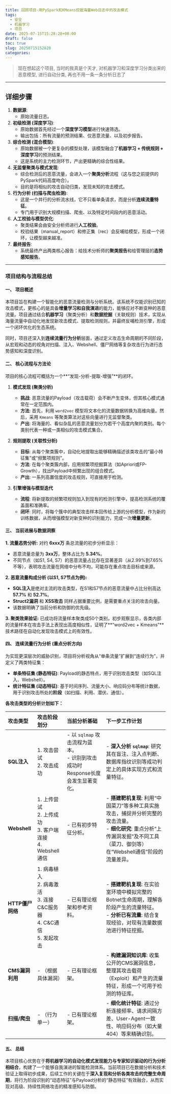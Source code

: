 ```yaml
---
title: 回顾项目-用PySpark和KMeans挖掘海量Web日志中的攻击模式
tags:
  - 安全
  - 机器学习
  - 项目
date: 2025-07-15T15:28:28+08:00
draft: false
toc: true
slug: 20250715152828
categories:
---
```

> 现在想起这个项目, 当时的我真是个天才, 对机器学习和深度学习分类出来的恶意模型, 进行自动分类, 再也不用一条一条分析日志了
---
## 详细步骤
1. **数据源**:   
	- 原始流量日志。
2. **初级检测 (深度学习)**:
    - 原始数据首先经过一个**深度学习模型**进行快速筛选。
    - 输出包括：所有流量的预测结果、仅恶意流量、以及初步报告。
3. **综合检测 (混合模型)**:
    - 原始数据被一个更复杂的模型处理，该模型融合了**机器学习 + 传统规则 + 深度学习**的预测结果。
    - 这是系统的主力检测环节，产出更精确的综合性结果。
4. **无监督聚类与模式发现**:
    - 综合检测后的恶意流量，会进入一个**聚类分析**流程（这与您之前提供的PySpark代码高度吻合）。
    - 目的是将相似的攻击自动归类，发现未知的攻击模式。
5. **行为分析 (扫描与爬虫检测)**:
    - 这是一个并行的分析流水线，它不只看单条请求，而是分析**连续流量特征**。
    - 专门用于识别大规模扫描、爬虫、以及特定时间段内的恶意活动。
6. **人工校验与模型优化**:
    - 聚类结果会由安全分析师进行**人工校验**。
    - 校验结果（manual_report）和修正集（rec）会反哺给模型，形成一个闭环，让模型越来越准。
7. **最终报告**:
    - 系统最终产出两类核心报告：给技术分析师的**聚类报告**和给管理层的**态势感知报告**。


---

### **项目结构与流程总结**

#### **一、 项目概述**

本项目旨在构建一个智能化的恶意流量检测与分析系统。该系统不仅能识别已知的攻击模式，更核心的是具备**增量学习和自我演进**的能力，能够应对不断变种的恶意流量。项目通过结合**机器学习**（聚类分析）和**数据挖掘**（关联规则）技术，实现从海量流量中自动化地发现新攻击模式、提取检测规则，并最终反哺检测引擎，形成一个闭环优化的生态系统。

同时，项目还深入到**连续流量行为分析**层面，通过定义攻击生命周期的不同阶段，从宏观和动态的视角对扫描、注入、Webshell、僵尸网络等复杂攻击行为进行态势感知和深度识别。

#### **二、 核心流程与方法论**

项目的核心流程可概括为一个**“发现-分析-提取-增强”**的闭环。



1.  **模式发现 (聚类分析)**
    *   **挑战**: 恶意流量的Payload（攻击载荷）会不断产生变体，但其核心模式通常在一定范围内。
    *   **方法**: 首先，利用 `word2vec` 模型将文本化的流量数据转换为高维向量。然后，采用 `Kmeans` 等聚类算法对这些向量进行无监督聚类。
    *   **产出**: 将海量的、看似杂乱的恶意流量划分为若干个高度内聚的类别。每个类别代表一种或一类相似的攻击模式集合。

2.  **规则提取 (关联性分析)**
    *   **目标**: 从每个聚类簇中，自动化地提取出能够精确描述该类攻击的“最小特征集”或“频繁项规则”。
    *   **方法**: 在每个聚类簇内部，应用频繁项挖掘算法（如Apriori或FP-Growth），找出Payload中频繁出现的组合模式。
    *   **产出**: 一系列高置信度的攻击规则，可直接用于检测。

3.  **引擎增强与模型迭代**
    *   **流程**: 将新提取的频繁项规则加入到现有的检测引擎中，提高检测系统的覆盖面和准确率。
    *   **闭环**: 同时，将每个簇中的典型攻击样本回传给上游的分析模型，作为新的训练数据，从而增强模型对新变种的识别能力，完成一次**增量更新**。

#### **三、 当前进展与数据洞察**

**1. 流量态势分析:**
对约 **6xxx万** 条总流量的初步分析显示：
*   恶意流量总量为 **3xx万**，整体占比为 **5.34%**。
*   不同节点（如S1, S4, S7）的恶意流量占比存在显著差异（从2.99%到7.65%不等），表明攻击流量在网络中分布不均，可能存在重点攻击目标或来源。

**2. 恶意流量构成分析 (以S1, S7节点为例):**
*   **SQL注入**是绝对主流的攻击类型，在S1和S7节点的恶意流量中占比分别高达 **57.7%** 和 **52.7%**。
*   **Struct2漏洞** 和 **XSS攻击** 同样占据重要比例，是需要重点关注的攻击向量。
*   该数据明确了当前分析和防御的优先级。

**3. 聚类效果验证:**
已成功将流量样本聚类成50个类别，初步观察显示，各类内部的流量样本在攻击手法上表现出高度相似性，证明了**“word2vec + Kmeans”**技术路径在自动化发现攻击模式上的有效性。

#### **四、 连续流量行为分析 (重点分析方向)**

为实现更深层次的威胁识别，项目将分析视角从“单条流量”扩展到“连续行为”，并定义了两类特征集：

*   **单条特征集 (静态特征)**: Payload的静态特点，用于识别攻击类型（如SQL注入、Webshell）。
*   **统计特征集 (动态特征)**: 基于时间序列、流量大小、响应码分布等统计数据，用于识别攻击所处的**阶段**（如扫描、利用、潜伏、通信）。

**各攻击类型的分析计划如下：**

| 攻击类型 | 攻击阶段划分 | 当前分析基础 | 下一步工作计划 |
| :--- | :--- | :--- | :--- |
| **SQL注入** | 1. 攻击尝试<br>2. 攻击成功 | - 以 `sqlmap` 攻击流程为蓝本。<br>- 识别到攻击成功时Response长度会发生显著变化。 | - **深入分析 `sqlmap`**: 研究其在盲注、注入点判断、数据库指纹识别等成功判定上的具体实现方式和流量特征。 |
| **Webshell** | 1. 上传尝试<br>2. 上传成功<br>3. 客户端连接<br>4. Webshell通信 | - 已有初步特征分析。 | - **搭建靶机复现**: 利用“中国菜刀”等多种工具实施攻击，捕捉并分析完整的攻击流量。<br>- **细化研究**: 重点分析“上传漏洞发掘”及不同工具（菜刀、御剑等）在“Webshell通信”阶段的流量差异。 |
| **HTTP僵尸网络** | 1. 病毒植入<br>2. 病毒激活<br>3. 连接C&C服务器<br>4. C&C通信<br>5. 发起攻击 | - 已有理论框架和参考资料。 | - **搭建靶机复现**: 在实验室环境中模拟完整的Botnet生命周期，理解各阶段产生的流量特征。<br>- **分析已有流量**: 结合复现经验，对现有流量数据池进行特征挖掘。 |
| **CMS漏洞利用** | - （根据具体漏洞） | - 已有理论框架。 | - **构建漏洞知识库**: 收集公开的CMS漏洞信息，整理其攻击载荷（Exploit）和产生的流量特征，形成一个可用于检测的特征库。 |
| **扫描/爬虫** | - （行为单一） | - 已有理论框架。 | - **细化统计特征**: 通过分析连接频率、请求间隔方差、User-Agent一致性、响应码分布（如大量404）等来精确识别。 |

#### **五、 总结**

本项目核心优势在于**将机器学习的自动化模式发现能力与专家知识驱动的行为分析相结合**，构建了一个能够自我演进的智能检测体系。当前项目已在数据分析和技术验证上取得初步成果，后续工作的关键在于**深入复现和分析各类攻击的完整生命周期**，将行为阶段识别的“动态特征”与Payload分析的“静态特征”有效融合，从而实现对高级、持续性网络攻击的精准感知与防御。
<!--more-->